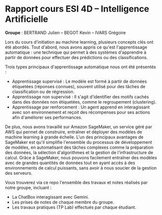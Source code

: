 # Rapport cours ESI 4D – Intelligence Artificielle

**Groupe** : BERTRAND Julien – BEGOT Kevin – IVARS Grégoire

Lors du cours d'initiation au machine learning, plusieurs concepts clés ont été abordés. Tout d'abord, nous avons appris ce qu'est l'apprentissage automatique : une technique qui permet à des systèmes d'apprendre à partir de données pour effectuer des prédictions ou des classifications.

Trois types principaux d'apprentissage automatique nous ont été présentés :

- Apprentissage supervisé : Le modèle est formé à partir de données étiquetées (réponses connues), souvent utilisé pour des tâches de classification ou de régression.
- Apprentissage non supervisé : Il s'agit d'identifier des motifs cachés dans des données non étiquetées, comme le regroupement (clustering).
- Apprentissage par renforcement : Un agent apprend en interagissant avec son environnement et reçoit des récompenses pour ses actions afin d'améliorer ses performances.

De plus, nous avons travaillé sur Amazon SageMaker, un service géré par AWS qui permet de construire, entraîner et déployer des modèles de machine learning à grande échelle. L'un des principaux avantages de SageMaker est qu'il simplifie l'ensemble du processus de développement de modèles, en automatisant des tâches complexes comme la préparation des données, la sélection d'algorithmes et la gestion de l'infrastructure de calcul. Grâce à SageMaker, nous pouvons facilement entraîner des modèles avec de grandes quantités de données tout en ayant accès à des environnements de calcul puissants, sans avoir à nous soucier de la gestion des serveurs.

Vous trouverez via ce repo l'ensemble des travaux et notes réalisés par notre groupe, incluant :

- La ChatBox interagissant avec Gemini.
- Les prises de notes de chaque membre du groupe.
- Les travaux pratiques (TP Lab) effectués par chaque étudiant.